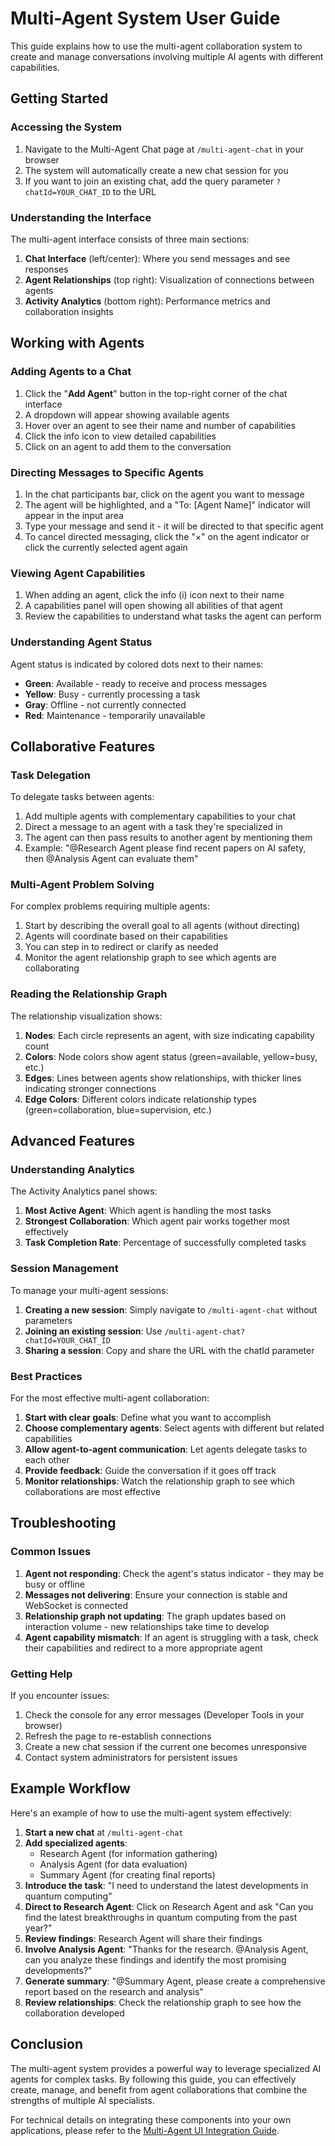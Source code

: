 # Multi-Agent System User Guide

This guide explains how to use the multi-agent collaboration system to create and manage conversations involving multiple AI agents with different capabilities.

## Getting Started

### Accessing the System

1. Navigate to the Multi-Agent Chat page at `/multi-agent-chat` in your browser
2. The system will automatically create a new chat session for you
3. If you want to join an existing chat, add the query parameter `?chatId=YOUR_CHAT_ID` to the URL

### Understanding the Interface

The multi-agent interface consists of three main sections:

1. **Chat Interface** (left/center): Where you send messages and see responses
2. **Agent Relationships** (top right): Visualization of connections between agents
3. **Activity Analytics** (bottom right): Performance metrics and collaboration insights

## Working with Agents

### Adding Agents to a Chat

1. Click the "**Add Agent**" button in the top-right corner of the chat interface
2. A dropdown will appear showing available agents
3. Hover over an agent to see their name and number of capabilities
4. Click the info icon to view detailed capabilities
5. Click on an agent to add them to the conversation

### Directing Messages to Specific Agents

1. In the chat participants bar, click on the agent you want to message
2. The agent will be highlighted, and a "To: [Agent Name]" indicator will appear in the input area
3. Type your message and send it - it will be directed to that specific agent
4. To cancel directed messaging, click the "×" on the agent indicator or click the currently selected agent again

### Viewing Agent Capabilities

1. When adding an agent, click the info (i) icon next to their name
2. A capabilities panel will open showing all abilities of that agent
3. Review the capabilities to understand what tasks the agent can perform

### Understanding Agent Status

Agent status is indicated by colored dots next to their names:

- **Green**: Available - ready to receive and process messages
- **Yellow**: Busy - currently processing a task
- **Gray**: Offline - not currently connected
- **Red**: Maintenance - temporarily unavailable

## Collaborative Features

### Task Delegation

To delegate tasks between agents:

1. Add multiple agents with complementary capabilities to your chat
2. Direct a message to an agent with a task they're specialized in
3. The agent can then pass results to another agent by mentioning them
4. Example: "@Research Agent please find recent papers on AI safety, then @Analysis Agent can evaluate them"

### Multi-Agent Problem Solving

For complex problems requiring multiple agents:

1. Start by describing the overall goal to all agents (without directing)
2. Agents will coordinate based on their capabilities
3. You can step in to redirect or clarify as needed
4. Monitor the agent relationship graph to see which agents are collaborating

### Reading the Relationship Graph

The relationship visualization shows:

1. **Nodes**: Each circle represents an agent, with size indicating capability count
2. **Colors**: Node colors show agent status (green=available, yellow=busy, etc.)
3. **Edges**: Lines between agents show relationships, with thicker lines indicating stronger connections
4. **Edge Colors**: Different colors indicate relationship types (green=collaboration, blue=supervision, etc.)

## Advanced Features

### Understanding Analytics

The Activity Analytics panel shows:

1. **Most Active Agent**: Which agent is handling the most tasks
2. **Strongest Collaboration**: Which agent pair works together most effectively
3. **Task Completion Rate**: Percentage of successfully completed tasks

### Session Management

To manage your multi-agent sessions:

1. **Creating a new session**: Simply navigate to `/multi-agent-chat` without parameters
2. **Joining an existing session**: Use `/multi-agent-chat?chatId=YOUR_CHAT_ID`
3. **Sharing a session**: Copy and share the URL with the chatId parameter

### Best Practices

For the most effective multi-agent collaboration:

1. **Start with clear goals**: Define what you want to accomplish
2. **Choose complementary agents**: Select agents with different but related capabilities
3. **Allow agent-to-agent communication**: Let agents delegate tasks to each other
4. **Provide feedback**: Guide the conversation if it goes off track
5. **Monitor relationships**: Watch the relationship graph to see which collaborations are most effective

## Troubleshooting

### Common Issues

1. **Agent not responding**: Check the agent's status indicator - they may be busy or offline
2. **Messages not delivering**: Ensure your connection is stable and WebSocket is connected
3. **Relationship graph not updating**: The graph updates based on interaction volume - new relationships take time to develop
4. **Agent capability mismatch**: If an agent is struggling with a task, check their capabilities and redirect to a more appropriate agent

### Getting Help

If you encounter issues:

1. Check the console for any error messages (Developer Tools in your browser)
2. Refresh the page to re-establish connections
3. Create a new chat session if the current one becomes unresponsive
4. Contact system administrators for persistent issues

## Example Workflow

Here's an example of how to use the multi-agent system effectively:

1. **Start a new chat** at `/multi-agent-chat`
2. **Add specialized agents**:
   - Research Agent (for information gathering)
   - Analysis Agent (for data evaluation)
   - Summary Agent (for creating final reports)
3. **Introduce the task**: "I need to understand the latest developments in quantum computing"
4. **Direct to Research Agent**: Click on Research Agent and ask "Can you find the latest breakthroughs in quantum computing from the past year?"
5. **Review findings**: Research Agent will share their findings
6. **Involve Analysis Agent**: "Thanks for the research. @Analysis Agent, can you analyze these findings and identify the most promising developments?"
7. **Generate summary**: "@Summary Agent, please create a comprehensive report based on the research and analysis"
8. **Review relationships**: Check the relationship graph to see how the collaboration developed

## Conclusion

The multi-agent system provides a powerful way to leverage specialized AI agents for complex tasks. By following this guide, you can effectively create, manage, and benefit from agent collaborations that combine the strengths of multiple AI specialists.

For technical details on integrating these components into your own applications, please refer to the [Multi-Agent UI Integration Guide](/docs/integration/MULTI_AGENT_UI_INTEGRATION.md). 